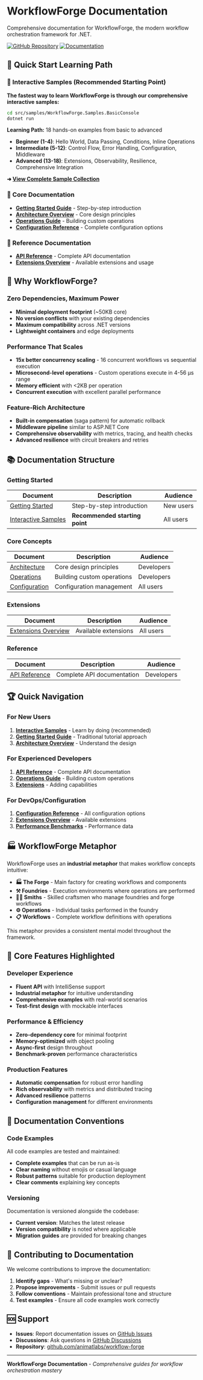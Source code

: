 # WorkflowForge Documentation

Comprehensive documentation for WorkflowForge, the modern workflow orchestration framework for .NET.

[![GitHub Repository](https://img.shields.io/badge/GitHub-animatlabs%2Fworkflow--forge-blue?logo=github)](https://github.com/animatlabs/workflow-forge)
[![Documentation](https://img.shields.io/badge/Docs-Latest-green?logo=gitbook)](https://github.com/animatlabs/workflow-forge/tree/main/docs)

## 🎯 Quick Start Learning Path

### 🚀 Interactive Samples (Recommended Starting Point)
**The fastest way to learn WorkflowForge is through our comprehensive interactive samples:**

```bash
cd src/samples/WorkflowForge.Samples.BasicConsole
dotnet run
```

**Learning Path:** 18 hands-on examples from basic to advanced
- **Beginner (1-4)**: Hello World, Data Passing, Conditions, Inline Operations
- **Intermediate (5-12)**: Control Flow, Error Handling, Configuration, Middleware
- **Advanced (13-18)**: Extensions, Observability, Resilience, Comprehensive Integration

**➜ [View Complete Sample Collection](../src/samples/WorkflowForge.Samples.BasicConsole/)**

### 📖 Core Documentation
- **[Getting Started Guide](getting-started.md)** - Step-by-step introduction
- **[Architecture Overview](architecture.md)** - Core design principles
- **[Operations Guide](operations.md)** - Building custom operations
- **[Configuration Reference](configuration.md)** - Complete configuration options

### 🔧 Reference Documentation
- **[API Reference](api-reference.md)** - Complete API documentation
- **[Extensions Overview](extensions.md)** - Available extensions and usage

## 🎯 Why WorkflowForge?

### Zero Dependencies, Maximum Power
- **Minimal deployment footprint** (~50KB core)
- **No version conflicts** with your existing dependencies
- **Maximum compatibility** across .NET versions
- **Lightweight containers** and edge deployments

### Performance That Scales
- **15x better concurrency scaling** - 16 concurrent workflows vs sequential execution
- **Microsecond-level operations** - Custom operations execute in 4-56 μs range
- **Memory efficient** with <2KB per operation
- **Concurrent execution** with excellent parallel performance

### Feature-Rich Architecture
- **Built-in compensation** (saga pattern) for automatic rollback
- **Middleware pipeline** similar to ASP.NET Core
- **Comprehensive observability** with metrics, tracing, and health checks
- **Advanced resilience** with circuit breakers and retries

## 📚 Documentation Structure

### Getting Started
| Document | Description | Audience |
|----------|-------------|----------|
| [Getting Started](getting-started.md) | Step-by-step introduction | New users |
| [Interactive Samples](../src/samples/WorkflowForge.Samples.BasicConsole/) | **Recommended starting point** | All users |

### Core Concepts
| Document | Description | Audience |
|----------|-------------|----------|
| [Architecture](architecture.md) | Core design principles | Developers |
| [Operations](operations.md) | Building custom operations | Developers |
| [Configuration](configuration.md) | Configuration management | All users |

### Extensions
| Document | Description | Audience |
|----------|-------------|----------|
| [Extensions Overview](extensions.md) | Available extensions | All users |

### Reference
| Document | Description | Audience |
|----------|-------------|----------|
| [API Reference](api-reference.md) | Complete API documentation | Developers |

## 🏆 Quick Navigation

### For New Users
1. **[Interactive Samples](../src/samples/WorkflowForge.Samples.BasicConsole/)** - Learn by doing (recommended)
2. **[Getting Started Guide](getting-started.md)** - Traditional tutorial approach
3. **[Architecture Overview](architecture.md)** - Understand the design

### For Experienced Developers
1. **[API Reference](api-reference.md)** - Complete API documentation
2. **[Operations Guide](operations.md)** - Building custom operations
3. **[Extensions](extensions.md)** - Adding capabilities

### For DevOps/Configuration
1. **[Configuration Reference](configuration.md)** - All configuration options
2. **[Extensions Overview](extensions.md)** - Available extensions
3. **[Performance Benchmarks](../src/benchmarks/WorkflowForge.Benchmarks/)** - Performance data

## 🏭 WorkflowForge Metaphor

WorkflowForge uses an **industrial metaphor** that makes workflow concepts intuitive:

- **🏭 The Forge** - Main factory for creating workflows and components
- **⚒️ Foundries** - Execution environments where operations are performed  
- **👨‍🔧 Smiths** - Skilled craftsmen who manage foundries and forge workflows
- **⚙️ Operations** - Individual tasks performed in the foundry
- **📋 Workflows** - Complete workflow definitions with operations

This metaphor provides a consistent mental model throughout the framework.

## 🔧 Core Features Highlighted

### Developer Experience
- **Fluent API** with IntelliSense support
- **Industrial metaphor** for intuitive understanding
- **Comprehensive examples** with real-world scenarios
- **Test-first design** with mockable interfaces

### Performance & Efficiency
- **Zero-dependency core** for minimal footprint
- **Memory-optimized** with object pooling
- **Async-first** design throughout
- **Benchmark-proven** performance characteristics

### Production Features
- **Automatic compensation** for robust error handling
- **Rich observability** with metrics and distributed tracing
- **Advanced resilience** patterns
- **Configuration management** for different environments

## 📝 Documentation Conventions

### Code Examples
All code examples are tested and maintained:
- **Complete examples** that can be run as-is
- **Clear naming** without emojis or casual language
- **Robust patterns** suitable for production deployment
- **Clear comments** explaining key concepts

### Versioning
Documentation is versioned alongside the codebase:
- **Current version**: Matches the latest release
- **Version compatibility** is noted where applicable
- **Migration guides** are provided for breaking changes

## 🤝 Contributing to Documentation

We welcome contributions to improve the documentation:

1. **Identify gaps** - What's missing or unclear?
2. **Propose improvements** - Submit issues or pull requests
3. **Follow conventions** - Maintain professional tone and structure
4. **Test examples** - Ensure all code examples work correctly

## 🆘 Support

- **Issues**: Report documentation issues on [GitHub Issues](https://github.com/animatlabs/workflow-forge/issues)
- **Discussions**: Ask questions in [GitHub Discussions](https://github.com/animatlabs/workflow-forge/discussions)
- **Repository**: [github.com/animatlabs/workflow-forge](https://github.com/animatlabs/workflow-forge)

---

**WorkflowForge Documentation** - *Comprehensive guides for workflow orchestration mastery* 